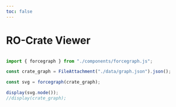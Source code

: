 ```yaml
---
toc: false
---
```

<div>
  <h1>RO-Crate Viewer</h1>

```js

import { forcegraph } from "./components/forcegraph.js";

const crate_graph = FileAttachment("./data/graph.json").json();

```

```js
const svg = forcegraph(crate_graph);

display(svg.node());
//display(crate_graph);
```
</div>

